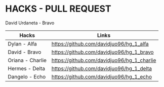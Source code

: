 # HACKS - PULL REQUEST

David Urdaneta - Bravo

|Hacks | Links | 
|----------|---------|
| Dylan - Alfa      | https://github.com/davidjuo96/hg_1_alfa |
| David - Bravo      | https://github.com/davidjuo96/hg_1_bravo |
| Oriana - Charlie     | https://github.com/davidjuo96/hg_1_charlie | 
| Hermes - Delta      | https://github.com/davidjuo96/hg_1_delta |
| Dangelo - Echo      | https://github.com/davidjuo96/hg_1_echo |
